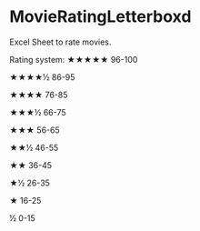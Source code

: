 # MovieRatingLetterboxd
Excel Sheet to rate movies.

Rating system:
★★★★★ 96-100

★★★★½ 86-95

★★★★ 76-85

★★★½ 66-75

★★★ 56-65

★★½ 46-55

★★ 36-45

★½ 26-35

★ 16-25

½ 0-15
